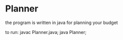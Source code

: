 # Planner
the program is written in java for planning your budget


to run: javac Planner.java;  java Planner;

        
